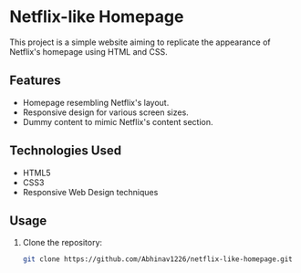
# Netflix-like Homepage

This project is a simple website aiming to replicate the appearance of Netflix's homepage using HTML and CSS.

## Features

- Homepage resembling Netflix's layout.
- Responsive design for various screen sizes.
- Dummy content to mimic Netflix's content section.

## Technologies Used

- HTML5
- CSS3
- Responsive Web Design techniques

## Usage

1. Clone the repository:

   ```bash
   git clone https://github.com/Abhinav1226/netflix-like-homepage.git
